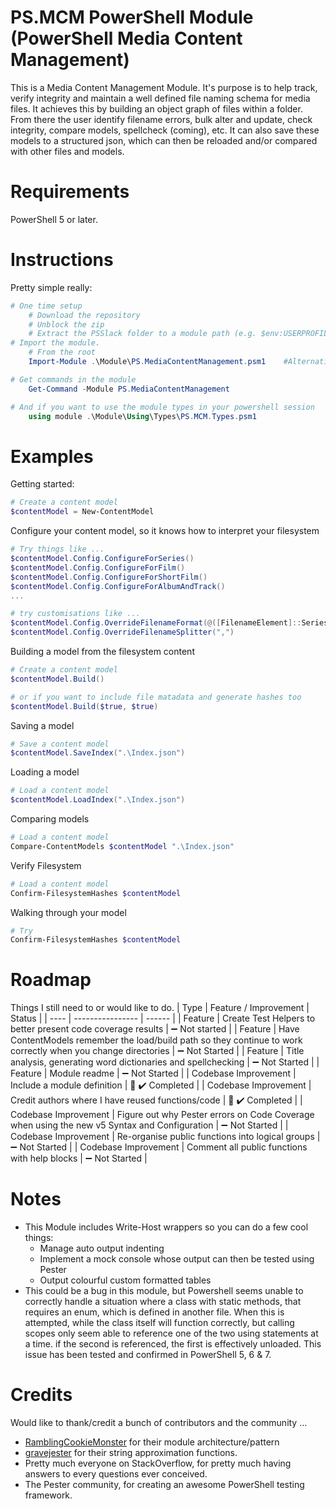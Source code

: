 PS.MCM PowerShell Module (PowerShell Media Content Management)
=============
This is a Media Content Management Module. It's purpose is to help track, verify integrity and maintain a well defined file naming schema for media files. It achieves this by building an object graph of files within a folder. From there the user identify filename errors, bulk alter and update, check integrity, compare models, spellcheck (coming), etc. It can also save these models to a structured json, which can then be reloaded and/or compared with other files and models.

# Requirements
PowerShell 5 or later.

# Instructions
Pretty simple really:
```powershell
# One time setup
    # Download the repository
    # Unblock the zip
    # Extract the PSSlack folder to a module path (e.g. $env:USERPROFILE\Documents\WindowsPowerShell\Modules\)
# Import the module.
    # From the root
    Import-Module .\Module\PS.MediaContentManagement.psm1    #Alternatively, Import-Module \\Path\To\PSSlack

# Get commands in the module
    Get-Command -Module PS.MediaContentManagement

# And if you want to use the module types in your powershell session
    using module .\Module\Using\Types\PS.MCM.Types.psm1
```

# Examples
Getting started:
```powershell
# Create a content model
$contentModel = New-ContentModel
```

Configure your content model, so it knows how to interpret your filesystem
```powershell
# Try things like ...
$contentModel.Config.ConfigureForSeries()
$contentModel.Config.ConfigureForFilm()
$contentModel.Config.ConfigureForShortFilm()
$contentModel.Config.ConfigureForAlbumAndTrack()
...

# try customisations like ...
$contentModel.Config.OverrideFilenameFormat(@([FilenameElement]::Series, [FilenameElement]::Title))
$contentModel.Config.OverrideFilenameSplitter(",")
```

Building a model from the filesystem content
```powershell
# Create a content model
$contentModel.Build()

# or if you want to include file matadata and generate hashes too
$contentModel.Build($true, $true)
```

Saving a model
```powershell
# Save a content model
$contentModel.SaveIndex(".\Index.json")
```

Loading a model
```powershell
# Load a content model
$contentModel.LoadIndex(".\Index.json")
```

Comparing models
```powershell
# Load a content model
Compare-ContentModels $contentModel ".\Index.json"
```

Verify Filesystem
```powershell
# Load a content model
Confirm-FilesystemHashes $contentModel
```

Walking through your model
```powershell
# Try 
Confirm-FilesystemHashes $contentModel
```

# Roadmap
Things I still need to or would like to do.
| Type | Feature / Improvement | Status |
| ---- | ---------------- | ------ |
| Feature | Create Test Helpers to better present code coverage results | :heavy_minus_sign: Not started |
| Feature | Have ContentModels remember the load/build path so they continue to work correctly when you change directories | :heavy_minus_sign: Not Started |
| Feature | Title analysis, generating word dictionaries and spellchecking | :heavy_minus_sign: Not Started |
| Feature | Module readme | :heavy_minus_sign: Not Started |
| Codebase Improvement | Include a module definition | :construction: :heavy_check_mark: Completed |
| Codebase Improvement | Credit authors where I have reused functions/code | :construction: :heavy_check_mark: Completed |
| Codebase Improvement | Figure out why Pester errors on Code Coverage when using the new v5 Syntax and Configuration | :heavy_minus_sign: Not Started |
| Codebase Improvement | Re-organise public functions into logical groups | :heavy_minus_sign: Not Started | 
| Codebase Improvement | Comment all public functions with help blocks | :heavy_minus_sign: Not Started | 

# Notes
- This Module includes Write-Host wrappers so you can do a few cool things:
    - Manage auto output indenting 
    - Implement a mock console whose output can then be tested using Pester
    - Output colourful custom formatted tables
- This could be a bug in this module, but Powershell seems unable to correctly handle a situation where a class with static methods, that requires an enum, which is defined in another file. When this is attempted, while the class itself will function correctly, but calling scopes only seem able to reference one of the two using statements at a time. if the second is referenced, the first is effectively unloaded. This issue has been tested and confirmed in PowerShell 5, 6 & 7.

# Credits
Would like to thank/credit a bunch of contributors and the community ...
- [RamblingCookieMonster](https://github.com/RamblingCookieMonster) for their module architecture/pattern
- [gravejester](https://github.com/gravejester) for their string approximation functions.
- Pretty much everyone on StackOverflow, for pretty much having answers to every questions ever conceived.
- The Pester community, for creating an awesome PowerShell testing framework.



 